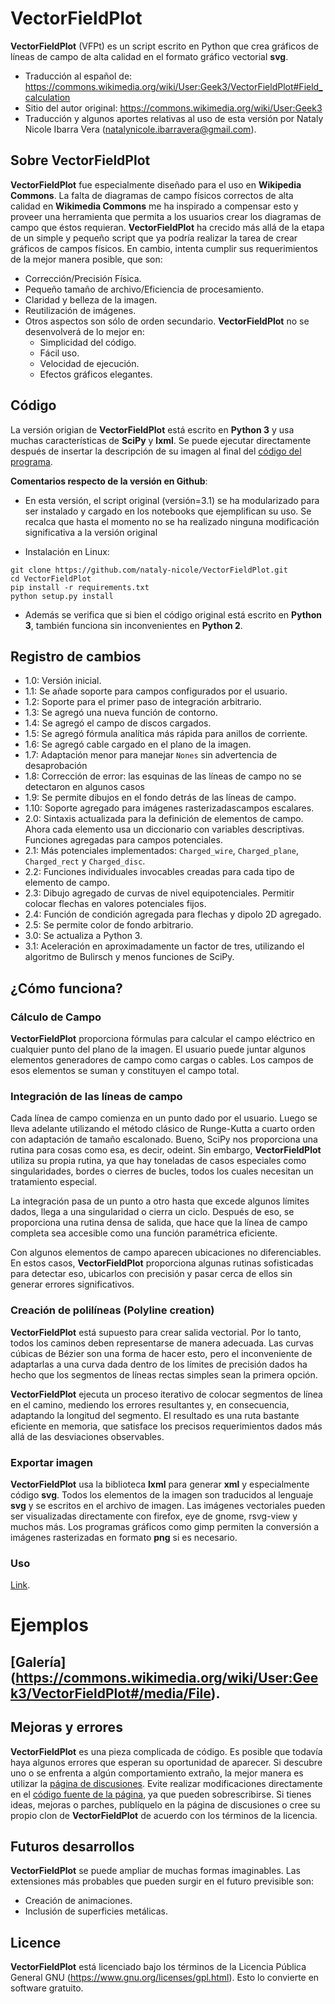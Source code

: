 
# VectorFieldPlot

**VectorFieldPlot** (VFPt) es un script escrito en Python que crea gráficos de líneas de campo de alta calidad en el formato gráfico vectorial **svg**.

* Traducción al español de: https://commons.wikimedia.org/wiki/User:Geek3/VectorFieldPlot#Field_calculation
* Sitio del autor original: https://commons.wikimedia.org/wiki/User:Geek3
* Traducción y algunos aportes relativas al uso de esta versión por Nataly Nicole Ibarra Vera (natalynicole.ibarravera@gmail.com).

## Sobre VectorFieldPlot

**VectorFieldPlot** fue especialmente diseñado para el uso en **Wikipedia Commons**. La falta de diagramas de campo físicos correctos de alta calidad en **Wikimedia Commons** me ha inspirado a compensar esto y proveer una herramienta que permita a los usuarios crear los diagramas de campo que éstos requieran. **VectorFieldPlot** ha crecido más allá de la etapa de un simple y pequeño script que ya podría realizar la tarea de crear gráficos de campos físicos. En cambio, intenta cumplir sus requerimientos de la mejor manera posible, que son:

* Corrección/Precisión Física.
* Pequeño tamaño de archivo/Eficiencia de procesamiento.
* Claridad y belleza de la imagen.
* Reutilización de imágenes.
* Otros aspectos son sólo de orden secundario. **VectorFieldPlot** no se desenvolverá de lo mejor en:
    * Simplicidad del código.
    * Fácil uso.
    * Velocidad de ejecución.
    * Efectos gráficos elegantes.

## Código

La versión origian de **VectorFieldPlot** está escrito en **Python 3** y usa muchas características de **SciPy** y **lxml**. Se puede ejecutar directamente después de insertar la descripción de su imagen al final del [código del programa](https://commons.wikimedia.org/wiki/User:Geek3/VectorFieldPlot#Field_calculation).

**Comentarios respecto de la versión en Github**:
* En esta versión, el script original (versión=3.1) se ha modularizado para ser instalado y cargado en los notebooks que ejemplifican su uso. Se recalca que hasta el momento no se ha realizado ninguna modificación significativa a la versión original

* Instalación en Linux:
```
git clone https://github.com/nataly-nicole/VectorFieldPlot.git
cd VectorFieldPlot
pip install -r requirements.txt
python setup.py install
```
* Además se verifica que si bien el código original está escrito en **Python 3**, también funciona sin inconvenientes en **Python 2**.


## Registro de cambios

* 1.0: Versión inicial.
* 1.1: Se añade soporte para campos configurados por el usuario.
* 1.2: Soporte para el primer paso de integración arbitrario.
* 1.3: Se agregó una nueva función de contorno.
* 1.4: Se agregó el campo de discos cargados.
* 1.5: Se agregó fórmula analítica más rápida para anillos de corriente.
* 1.6: Se agregó cable cargado en el plano de la imagen.
* 1.7: Adaptación menor para manejar `Nones` sin advertencia de desaprobación
* 1.8: Corrección de error: las esquinas de las líneas de campo no se detectaron en algunos casos
* 1.9: Se permite dibujos en el fondo detrás de las líneas de campo.
* 1.10: Soporte agregado para imágenes rasterizadascampos escalares.
* 2.0: Sintaxis actualizada para la definición de elementos de campo. Ahora cada elemento usa un diccionario con variables descriptivas. Funciones agregadas para campos potenciales.
* 2.1: Más potenciales implementados: `Charged_wire`, `Charged_plane`, `Charged_rect` y `Charged_disc`.
* 2.2: Funciones individuales invocables creadas para cada tipo de elemento de campo.
* 2.3: Dibujo agregado de curvas de nivel equipotenciales. Permitir colocar flechas en valores potenciales fijos.
* 2.4: Función de condición agregada para flechas y dipolo 2D agregado.
* 2.5: Se permite color de fondo arbitrario.
* 3.0: Se actualiza a Python 3.
* 3.1: Aceleración en aproximadamente un factor de tres, utilizando el algoritmo de Bulirsch y menos funciones de SciPy.

## ¿Cómo funciona?

### Cálculo de Campo

**VectorFieldPlot** proporciona fórmulas para calcular el campo eléctrico en cualquier punto del plano de la imagen. El usuario puede juntar algunos elementos generadores de campo como cargas o cables. Los campos de esos elementos se suman y constituyen el campo total.

### Integración de las líneas de campo

Cada línea de campo comienza en un punto dado por el usuario. Luego se lleva adelante utilizando el método clásico de Runge-Kutta a cuarto orden con adaptación de tamaño escalonado. Bueno, SciPy nos proporciona una rutina para cosas como esa, es decir, odeint. Sin embargo, **VectorFieldPlot** utiliza su propia rutina, ya que hay toneladas de casos especiales como singularidades, bordes o cierres de bucles, todos los cuales necesitan un tratamiento especial.

La integración pasa de un punto a otro hasta que excede algunos límites dados, llega a una singularidad o cierra un ciclo. Después de eso, se proporciona una rutina densa de salida, que hace que la línea de campo completa sea accesible como una función paramétrica eficiente.

Con algunos elementos de campo aparecen ubicaciones no diferenciables. En estos casos, **VectorFieldPlot** proporciona algunas rutinas sofisticadas para detectar eso, ubicarlos con precisión y pasar cerca de ellos sin generar errores significativos.

### Creación de polilíneas (Polyline creation)

**VectorFieldPlot** está supuesto para crear salida vectorial. Por lo tanto, todos los caminos deben representarse de manera adecuada. Las curvas cúbicas de Bézier son una forma de hacer esto, pero el inconveniente de adaptarlas a una curva dada dentro de los límites de precisión dados ha hecho que los segmentos de líneas rectas simples sean la primera opción.

**VectorFieldPlot** ejecuta un proceso iterativo de colocar segmentos de línea en el camino, mediendo los errores resultantes y, en consecuencia, adaptando la longitud del segmento. El resultado es una ruta bastante eficiente en memoria, que satisface los precisos requerimientos dados más allá de las desviaciones observables.

### Exportar imagen

**VectorFieldPlot** usa la biblioteca **lxml** para generar **xml** y especialmente código **svg**. Todos los elementos de la imagen son traducidos al lenguaje **svg** y se escritos en el archivo de imagen. Las imágenes vectoriales pueden ser visualizadas directamente con firefox, eye de gnome, rsvg-view y muchos más. Los programas gráficos como gimp permiten la conversión a imágenes rasterizadas en formato **png** si es necesario.

### Uso
[Link](https://github.com/nataly-nicole/VectorFieldPlot/blob/master/VectorFieldPlot%20-%20Uso.ipynb).

# Ejemplos

## [Galería] (https://commons.wikimedia.org/wiki/User:Geek3/VectorFieldPlot#/media/File).

## Mejoras y errores

**VectorFieldPlot** es una pieza complicada de código. Es posible que todavía haya algunos errores que esperan su oportunidad de aparecer. Si descubre uno o se enfrenta a algún comportamiento extraño, la mejor manera es utilizar la [página de discusiones](https://commons.wikimedia.org/wiki/User_talk:Geek3/VectorFieldPlot). Evite realizar modificaciones directamente en el [código fuente de la página](https://commons.wikimedia.org/wiki/User:Geek3/VectorFieldPlot#Field_calculation), ya que pueden sobrescribirse. Si tienes ideas, mejoras o parches, publíquelo en la página de discusiones o cree su propio clon de **VectorFieldPlot** de acuerdo con los términos de la licencia.

## Futuros desarrollos

**VectorFieldPlot** se puede ampliar de muchas formas imaginables. Las extensiones más probables que pueden surgir en el futuro previsible son:

* Creación de animaciones.
* Inclusión de superficies metálicas.

## Licence

**VectorFieldPlot** está licenciado bajo los términos de la Licencia Pública General GNU (https://www.gnu.org/licenses/gpl.html). Esto lo convierte en software gratuito.


```python

```
